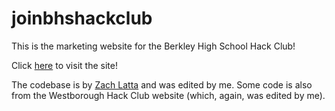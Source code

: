 # joinbhshackclub
This is the marketing website for the Berkley High School Hack Club!

Click [here](https://berkley.hackclub.com/) to visit the site!

The codebase is by [Zach Latta](https://github.com/zachlatta) and was edited by me. Some code is also from the Westborough Hack Club website (which, again, was edited by me).
